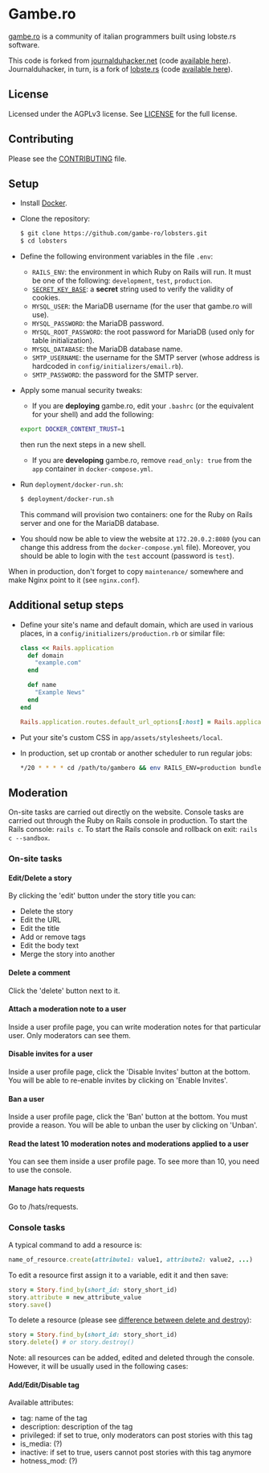 # Gambe.ro

[gambe.ro](https://www.gambe.ro) is a community of italian programmers built using lobste.rs software.

This code is forked from [journalduhacker.net](https://www.journalduhacker.net) (code [available here](https://gitlab.com/journalduhacker/journalduhacker)). Journalduhacker, in turn, is a fork of [lobste.rs](https://www.lobste.rs) (code [available here](https://github.com/lobsters/lobsters)).

## License

Licensed under the AGPLv3 license. See [LICENSE](https://github.com/gambe-ro/lobsters/blob/develop/LICENSE) for the full license.

## Contributing

Please see the [CONTRIBUTING](https://github.com/gambe-ro/lobsters/blob/develop/CONTRIBUTING.md)
file.

## Setup

* Install [Docker](https://docs.docker.com/get-started/).

* Clone the repository:
  ```bash
  $ git clone https://github.com/gambe-ro/lobsters.git
  $ cd lobsters
  ```

* Define the following environment variables in the file `.env`:
  * `RAILS_ENV`: the environment in which Ruby on Rails will run. It must be one of the following: `development`, `test`, `production`.
  * [`SECRET_KEY_BASE`](https://stackoverflow.com/questions/25426940/what-is-the-use-of-secret-key-base-in-rails-4): a **secret** string used to verify the validity of cookies.
  * `MYSQL_USER`: the MariaDB username (for the user that gambe.ro will use).
  * `MYSQL_PASSWORD`: the MariaDB password.
  * `MYSQL_ROOT_PASSWORD`: the root password for MariaDB (used only for table initialization).
  * `MYSQL_DATABASE`: the MariaDB database name.
  * `SMTP_USERNAME`: the username for the SMTP server (whose address is hardcoded in `config/initializers/email.rb`).
  * `SMTP_PASSWORD`: the password for the SMTP server.

* Apply some manual security tweaks:
  * If you are **deploying** gambe.ro, edit your `.bashrc` (or the equivalent for your shell) and add the following:
  ```bash
  export DOCKER_CONTENT_TRUST=1
  ```
  then run the next steps in a new shell.
  * If you are **developing** gambe.ro, remove `read_only: true` from the `app` container in `docker-compose.yml`.

* Run `deployment/docker-run.sh`:
  ```bash
  $ deployment/docker-run.sh
  ```
  This command will provision two containers: one for the Ruby on Rails server and one for the MariaDB database.

* You should now be able to view the website at `172.20.0.2:8080` (you can change this address from the `docker-compose.yml` file). Moreover, you should be able to login with the `test` account (password is `test`).

When in production, don't forget to copy `maintenance/` somewhere and make Nginx point to it (see `nginx.conf`).

## Additional setup steps

* Define your site's name and default domain, which are used in various places, in a `config/initializers/production.rb` or similar file:
  ```ruby
  class << Rails.application
    def domain
      "example.com"
    end
  
    def name
      "Example News"
    end
  end
  
  Rails.application.routes.default_url_options[:host] = Rails.application.domain
  ```

* Put your site's custom CSS in `app/assets/stylesheets/local`.

* In production, set up crontab or another scheduler to run regular jobs:
  ```bash
  */20 * * * * cd /path/to/gambero && env RAILS_ENV=production bundle exec rake ts:index > /dev/null
  ```
## Moderation

On-site tasks are carried out directly on the website. Console tasks are carried out through the Ruby on Rails console in production.
To start the Rails console: `rails c`. To start the Rails console and rollback on exit: `rails c --sandbox`.

### On-site tasks

#### Edit/Delete a story

By clicking the 'edit' button under the story title you can:
* Delete the story
* Edit the URL
* Edit the title
* Add or remove tags
* Edit the body text
* Merge the story into another

#### Delete a comment

Click the 'delete' button next to it.

#### Attach a moderation note to a user

Inside a user profile page, you can write moderation notes for that particular user. Only moderators can see them.

#### Disable invites for a user

Inside a user profile page, click the 'Disable Invites' button at the bottom.
You will be able to re-enable invites by clicking on 'Enable Invites'.

#### Ban a user

Inside a user profile page, click the 'Ban' button at the bottom. You must provide a reason.
You will be able to unban the user by clicking on 'Unban'.

#### Read the latest 10 moderation notes and moderations applied to a user

You can see them inside a user profile page. To see more than 10, you need to use the console.

#### Manage hats requests

Go to /hats/requests.

### Console tasks

A typical command to add a resource is:
```ruby
name_of_resource.create(attribute1: value1, attribute2: value2, ...)
```

To edit a resource first assign it to a variable, edit it and then save:
```ruby
story = Story.find_by(short_id: story_short_id)
story.attribute = new_attribute_value
story.save()
```

To delete a resource (please see [difference between delete and destroy](https://stackoverflow.com/a/22757533/)):
```ruby
story = Story.find_by(short_id: story_short_id)
story.delete() # or story.destroy()
```

Note: all resources can be added, edited and deleted through the console. However, it will be usually used in the following cases:

#### Add/Edit/Disable tag

Available attributes:
* tag: name of the tag
* description: description of the tag
* privileged: if set to true, only moderators can post stories with this tag
* is_media: (?)
* inactive: if set to true, users cannot post stories with this tag anymore
* hotness_mod: (?)

